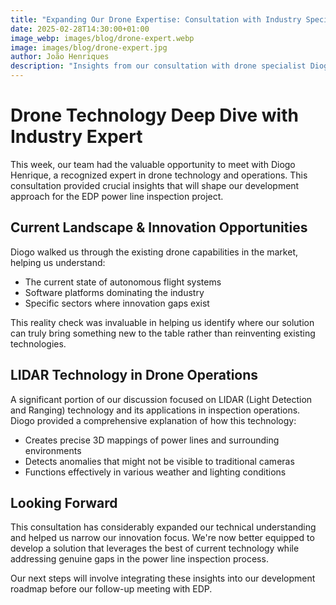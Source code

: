 ```yaml
---
title: "Expanding Our Drone Expertise: Consultation with Industry Specialist"
date: 2025-02-28T14:30:00+01:00
image_webp: images/blog/drone-expert.webp
image: images/blog/drone-expert.jpg
author: João Henriques
description: "Insights from our consultation with drone specialist Diogo Henrique, exploring current capabilities and innovation opportunities."
---
```


# Drone Technology Deep Dive with Industry Expert

This week, our team had the valuable opportunity to meet with Diogo Henrique, a recognized expert in drone technology and operations. This consultation provided crucial insights that will shape our development approach for the EDP power line inspection project.

## Current Landscape & Innovation Opportunities

Diogo walked us through the existing drone capabilities in the market, helping us understand:

- The current state of autonomous flight systems
- Software platforms dominating the industry
- Specific sectors where innovation gaps exist

This reality check was invaluable in helping us identify where our solution can truly bring something new to the table rather than reinventing existing technologies.

## LIDAR Technology in Drone Operations

A significant portion of our discussion focused on LIDAR (Light Detection and Ranging) technology and its applications in inspection operations. Diogo provided a comprehensive explanation of how this technology:

- Creates precise 3D mappings of power lines and surrounding environments
- Detects anomalies that might not be visible to traditional cameras
- Functions effectively in various weather and lighting conditions

## Looking Forward

This consultation has considerably expanded our technical understanding and helped us narrow our innovation focus. We're now better equipped to develop a solution that leverages the best of current technology while addressing genuine gaps in the power line inspection process.

Our next steps will involve integrating these insights into our development roadmap before our follow-up meeting with EDP.